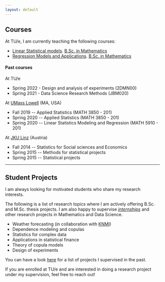 ```yaml
---
layout: default
---
```


## Courses

At TU/e, I am currently teaching the following courses:

* [Linear Statistical models](https://research.tue.nl/en/courses/linear-statistical-models-3). [B.Sc. in Mathematics](https://www.tue.nl/en/education/bachelor-college/bachelor-applied-mathematics)
* [Regression Models and Applications](https://research.tue.nl/nl/courses/regression-models-and-applications). [B.Sc. in Mathematics](https://www.tue.nl/en/education/bachelor-college/bachelor-applied-mathematics)

#### Past courses

At TU/e

* Spring 2022 - Design and analysis of experiments (2DMN00)
* Spring 2021 - Data Science Research Methods (JBM020)

At [UMass Lowell](https://www.uml.edu/sciences/mathematics/) (MA, USA)

* Fall 2019 -- Applied Statistics (MATH 3850 - 201)
* Spring 2020 -- Applied Statistics (MATH 3850 - 201)
* Spring 2020 -- Linear Statistics Modeling and Regression (MATH 5910 - 201)

At [JKU Linz](https://www.jku.at/en/institute-of-applied-statistics/) (Austria)

* Fall 2014	-- Statistics for Social sciences and Economics
* Spring 2015 -- Methods for statistical projects 
* Spring 2015 -- Statistical projects 


---

## Student Projects

I am always looking for motivated students who share my research interests.

The following is a list of research topics where I am actively offering B.Sc. and M.Sc. thesis projects. I am also happy to supervise [_internships_](https://studiegids.tue.nl/opleidingen/graduate-school/masters-programs/industrial-and-applied-mathematics0/curriculum/internship) and other research projects in Mathematics and Data Science.

* Weather forecasting (in collaboration with [KNMI](https://www.knmi.nl/home))
* Dependence modeling and copulas
* Statistics for complex data
* Applications in statistical finance
* Theory of copula models
* Design of experiments

You can have a look [here](https://research.tue.nl/en/persons/elisa-perrone/supervised-student-theses/) for a list of projects I supervised in the past.

If you are enrolled at TU/e and are interested in doing a research project under my supervision, feel free to reach out!

<!---

---

 ## Useful resources for students 
 
 The following are very useful links for perspective students interested in working under my supervision:

* Animesh Trivedi's advice on [CS BSc. and MSc. Thesis](https://animeshtrivedi.github.io/thesis-content-advice/) and [tesis-related resources](https://animeshtrivedi.github.io/thesis-resources/).

* Animesh Trivedi's advice on [writing a survey](https://animeshtrivedi.github.io/lit-study/).

* Simon Peyton Jones' [resources about research](https://simon.peytonjones.org/research-skills/).
--->

<br>
